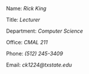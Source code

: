Name: _Rick King_

Title: _Lecturer_

Department: _Computer Science_

Office: _CMAL 211_

Phone: _(512) 245-3409_

Email: _ck1224@txstate.edu_

